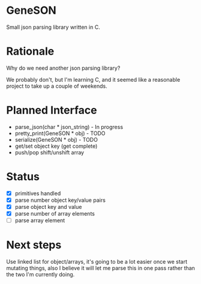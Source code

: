 # GeneSON

Small json parsing library written in C.

# Rationale

Why do we need another json parsing library?

We probably don't, but I'm learning C, and it seemed like a reasonable project to take up a couple of weekends.

# Planned Interface

- parse_json(char * json_string) - In progress
- pretty_print(GeneSON * obj) - TODO
- serialize(GeneSON * obj) - TODO
- get/set object key (get complete)
- push/pop shift/unshift array

# Status

- [x] primitives handled
- [x] parse number object key/value pairs
- [x] parse object key and value
- [x] parse number of array elements
- [ ] parse array element

# Next steps

Use linked list for object/arrays, it's going to be a lot easier once we start mutating things, also I believe it will let me parse this in one pass rather than the two I'm currently doing.
